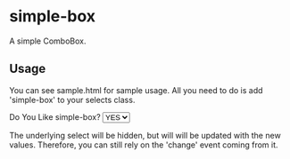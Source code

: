 simple-box
==========

A simple ComboBox.

Usage
-----

You can see sample.html for sample usage.
All you need to do is add 'simple-box' to your selects class.

   <label>Do You Like simple-box?</label>
   <select class='simple-box'>
      <option value="yes">YES</option>
      <option value="no">NO</option>
   </select>

The underlying select will be hidden, but will will be updated with
the new values. Therefore, you can still rely on the 'change' event
coming from it.
